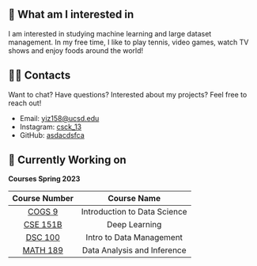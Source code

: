 ---
---

## 🧐 What am I interested in

I am interested in studying machine learning and large dataset management. In my free time, I like to play tennis, video games, watch TV shows and enjoy foods around the world!

## 👋🏻 Contacts

Want to chat? Have questions? Interested about my projects? Feel free to reach out!

- Email: [yiz158@ucsd.edu](https://mail.google.com/mail/u/0/#inbox?compose=CllgCKCJFGKVTWJKCWVqcptdhrjrgqjwSTmvRRcvWqcWvhSzdbflNgNHddBFDZSglSxSvJpjHDB)
- Instagram: [csck_13](https://www.instagram.com/csck_13/)
- GitHub: [asdacdsfca](https://github.com/asdacdsfca)

## 👀 Currently Working on

**Courses Spring 2023**


| Course Number      | Course Name |
| :----:        |    :----:   |
| [COGS 9](https://catalog.ucsd.edu/courses/COGS.html#:~:text=COGS%209.%20Introduction%20to%20Data%20Science%20(4))      | Introduction to Data Science      |
| [CSE 151B](https://catalog.ucsd.edu/courses/CSE.html#:~:text=CSE%20151B.%20Deep%20Learning)   | Deep Learning        |
|[DSC 100](https://catalog.ucsd.edu/courses/DSC.html#:~:text=DSC%20100.%20Introduction%20to%20Data%20Management)|Intro to Data Management |
|[MATH 189](https://catalog.ucsd.edu/courses/MATH.html#:~:text=MATH%20189.%20Exploratory%20Data%20Analysis%20and%20Inference)|Data Analysis and Inference |
